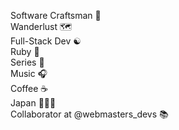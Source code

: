 Software Craftsman 📜\
Wanderlust 🗺️\
Full-Stack Dev ☯\
Ruby 💎\
Series 🎥\
Music 🎧\
Coffee ☕️\
Japan 🍣🏯🏮\
Collaborator at @webmasters_devs 📚
